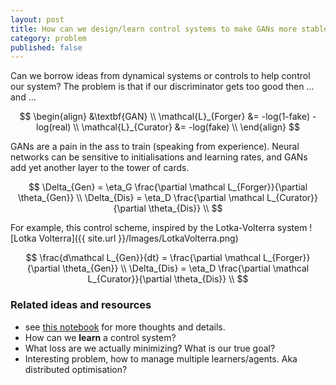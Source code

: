 ```yaml
---
layout: post
title: How can we design/learn control systems to make GANs more stable?
category: problem
published: false
---
```


Can we borrow ideas from dynamical systems or controls to help control our system? The problem is that if our discriminator gets too good then ... and ...

$$
\begin{align}
&\textbf{GAN} \\
\mathcal{L}_{Forger} &= -log(1-fake) - log(real) \\
\mathcal{L}_{Curator} &= -log(fake) \\
\end{align}
$$

GANs are a pain in the ass to train (speaking from experience). Neural networks can be sensitive to initialisations and learning rates, and GANs add yet another layer to the tower of cards.

$$
\Delta_{Gen} = \eta_G \frac{\partial \mathcal L_{Forger}}{\partial \theta_{Gen}} \\
\Delta_{Dis} = \eta_D \frac{\partial \mathcal L_{Curator}}{\partial \theta_{Dis}} \\
$$

For example, this control scheme, inspired by the Lotka-Volterra system
![Lotka Volterra]({{ site.url }}/Images/LotkaVolterra.png)

$$
\frac{d\mathcal L_{Gen}}{dt} = \frac{\partial \mathcal L_{Forger}}{\partial \theta_{Gen}} \\
\Delta_{Dis} = \eta_D \frac{\partial \mathcal L_{Curator}}{\partial \theta_{Dis}} \\
$$

### Related ideas and resources

* see [this notebook]() for more thoughts and details.
* How can we __learn__ a control system?
* What loss are we actually minimizing? What is our true goal?
* Interesting problem, how to manage multiple learners/agents. Aka distributed optimisation?